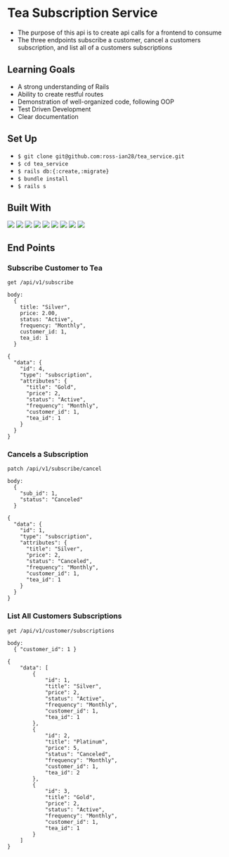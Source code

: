 # Tea Subscription Service
 - The purpose of this api is to create api calls for a frontend to consume
 - The three endpoints subscribe a customer, cancel a customers subscription, and list all of a customers subscriptions
 
## Learning Goals
- A strong understanding of Rails
- Ability to create restful routes
- Demonstration of well-organized code, following OOP
- Test Driven Development
- Clear documentation

## Set Up
- `$ git clone git@github.com:ross-ian28/tea_service.git`
- `$ cd tea_service`
- `$ rails db:{:create,:migrate}`
- `$ bundle install`
- `$ rails s`

## Built With
<p>
  <img src="https://img.shields.io/badge/Ruby%20On%20Rails-b81818.svg?&style=flat&logo=rubyonrails&logoColor=white" />
  <img src="https://img.shields.io/badge/Ruby-CC0000.svg?&style=flaste&logo=ruby&logoColor=white" />
  <img src="https://img.shields.io/badge/Postman-FF6E4F.svg?&style=flat&logo=postman&logoColor=white" />  
  <img src="https://img.shields.io/badge/PostgreSQL-4169E1.svg?&style=flaste&logo=postgresql&logoColor=white" />
  <img src="https://img.shields.io/badge/GitHub-181717.svg?&style=flaste&logo=github&logoColor=white" />
  <img src="https://img.shields.io/badge/rspec--rails-b81818.svg?&style=flaste&logo=rubygems&logoColor=white" />
  <img src="https://img.shields.io/badge/MVC-b8b018.svg?&style=flaste&logo=MVC&logoColor=white" />
  <img src="https://img.shields.io/badge/TDD-b87818.svg?&style=flaste&logo=TDD&logoColor=white" />
  <img src="https://img.shields.io/badge/REST-33b818.svg?&style=flaste&logo=REST&logoColor=white" />  
</p>  

## End Points

### Subscribe Customer to Tea
```
get /api/v1/subscribe
```

```
body:
  {
    title: "Silver",
    price: 2.00,
    status: "Active",
    frequency: "Monthly",
    customer_id: 1,
    tea_id: 1
  }
```
```
{
  "data": {
    "id": 4,
    "type": "subscription",
    "attributes": {
      "title": "Gold",
      "price": 2,
      "status": "Active",
      "frequency": "Monthly",
      "customer_id": 1,
      "tea_id": 1
    }
  }
}
```
### Cancels a Subscription
```
patch /api/v1/subscribe/cancel
```
```
body:
  {
    "sub_id": 1,
    "status": "Canceled"
  }
```

```
{
  "data": {
    "id": 1,
    "type": "subscription",
    "attributes": {
      "title": "Silver",
      "price": 2,
      "status": "Canceled",
      "frequency": "Monthly",
      "customer_id": 1,
      "tea_id": 1
    }
  }
}
```

### List All Customers Subscriptions
```
get /api/v1/customer/subscriptions
```
```
body:
  { "customer_id": 1 }
```

```
{
    "data": [
        {
            "id": 1,
            "title": "Silver",
            "price": 2,
            "status": "Active",
            "frequency": "Monthly",
            "customer_id": 1,
            "tea_id": 1
        },
        {
            "id": 2,
            "title": "Platinum",
            "price": 5,
            "status": "Canceled",
            "frequency": "Monthly",
            "customer_id": 1,
            "tea_id": 2
        },
        {
            "id": 3,
            "title": "Gold",
            "price": 2,
            "status": "Active",
            "frequency": "Monthly",
            "customer_id": 1,
            "tea_id": 1
        }
    ]
}
```
